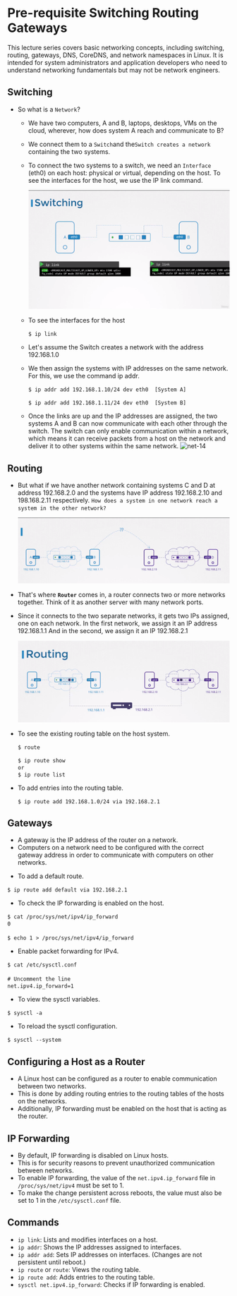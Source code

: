 # Pre-requisite Switching Routing Gateways

This lecture series covers basic networking concepts, including switching, routing, gateways, DNS, CoreDNS, and network namespaces in Linux. It is intended for system administrators and application developers who need to understand networking fundamentals but may not be network engineers.

## Switching

* So what is a `Network`?
  
  - We have two computers, A and B, laptops, desktops, VMs on the cloud, wherever, how does system A reach and communicate to B?
  - We connect them to a `Switch`and the`Switch creates a network` containing the two systems.
  - To connect the two systems to a switch, we need an `Interface` (eth0) on each host: physical or virtual, depending on the host. To see the interfaces for the host, we use the IP link command.
    
    ![switch](../../images/switch.png)
  - To see the interfaces for the host
    
    ```
    $ ip link
    ```
  - Let's assume the Switch creates a network with the address 192.168.1.0
  - We then assign the systems with IP addresses on the same network. For this, we use the command ip addr.
    
    ```
    $ ip addr add 192.168.1.10/24 dev eth0  [System A]
    ```
    
    ```
    $ ip addr add 192.168.1.11/24 dev eth0  [System B]
    ```
  - Once the links are up and the IP addresses are assigned, the two systems A and B can now communicate with each other through the switch. The switch can only enable communication within a network, which means it can receive packets from a host on the network and deliver it to other systems within the same network.
    ![net-14](../../images/net14.PNG)

## Routing

- But what if we have another network containing systems C and D at address 192.168.2.0 and the systems have IP address 192.168.2.10 and 198.168.2.11 respectively. `How does a system in one network reach a system in the other network?`
  
  ![net-14](../../images/switch2.png)

* That's where **`Router`** comes in, a router connects two or more networks together. Think of it as another server with many network ports.
* Since it connects to the two separate networks, it gets two IPs assigned, one on each network. In the first network, we assign it an IP address 192.168.1.1 And in the second, we assign it an IP 192.168.2.1
  
  ![net-14](../../images/switch3.png)

- To see the existing routing table on the host system.

  ```
  $ route
  ```

  ```
  $ ip route show
  or
  $ ip route list
  ```

 - To add entries into the routing table.

    ```
    $ ip route add 192.168.1.0/24 via 192.168.2.1
    ```


## Gateways

* A gateway is the IP address of the router on a network.
* Computers on a network need to be configured with the correct gateway address in order to communicate with computers on other networks.

- To add a default route.

```
$ ip route add default via 192.168.2.1
```

- To check the IP forwarding is enabled on the host.

```
$ cat /proc/sys/net/ipv4/ip_forward
0

$ echo 1 > /proc/sys/net/ipv4/ip_forward
```

- Enable packet forwarding for IPv4.

```
$ cat /etc/sysctl.conf

# Uncomment the line
net.ipv4.ip_forward=1
```

- To view the sysctl variables.

```
$ sysctl -a
```

- To reload the sysctl configuration.

```
$ sysctl --system
```

## Configuring a Host as a Router

* A Linux host can be configured as a router to enable communication between two networks.
* This is done by adding routing entries to the routing tables of the hosts on the networks.
* Additionally, IP forwarding must be enabled on the host that is acting as the router.

## IP Forwarding

* By default, IP forwarding is disabled on Linux hosts.
* This is for security reasons to prevent unauthorized communication between networks.
* To enable IP forwarding, the value of the `net.ipv4.ip_forward` file in `/proc/sys/net/ipv4` must be set to 1.
* To make the change persistent across reboots, the value must also be set to 1 in the `/etc/sysctl.conf` file.

## Commands

* `ip link`: Lists and modifies interfaces on a host.
* `ip addr`: Shows the IP addresses assigned to interfaces.
* `ip addr add`: Sets IP addresses on interfaces. (Changes are not persistent until reboot.)
* `ip route` or `route`: Views the routing table.
* `ip route add`: Adds entries to the routing table.
* `sysctl net.ipv4.ip_forward`: Checks if IP forwarding is enabled.


